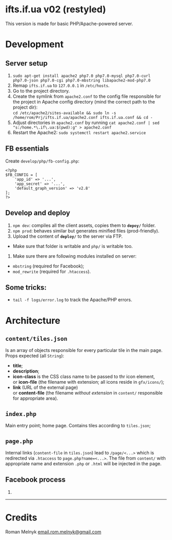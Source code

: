 # ifts.if.ua v02 (restyled)
This version is made for basic PHP/Apache-powered server.


# Development
## Server setup
1. `sudo apt-get install apache2 php7.0 php7.0-mysql php7.0-curl php7.0-json php7.0-cgi php7.0-mbstring libapache2-mod-php7.0`
1. Remap `ifts.if.ua` to `127.0.0.1` in `/etc/hosts`.
1. Go to the project directory.
1. Create the symlink from `apache2.conf` to the config file responsible for the project in Apache config directory (mind the correct path to the project dir):  
   `cd /etc/apache2/sites-available && sudo ln -s /home/rom/Prj/ifts.if.ua/apache2.conf ifts.if.ua.conf && cd -`
1. Adjust directories in `apache2.conf` by running `cat apache2.conf | sed "s:/home.*\.if\.ua:$(pwd):g" > apache2.conf`
1. Restart the Apache2: `sudo systemctl restart apache2.service`

## FB essentials
Create `develop/php/fb-config.php`:
```
<?php
$FB_CONFIG = [
    'app_id' => '...',
    'app_secret' => '...',
    'default_graph_version' => 'v2.8'
];
?>
```

## Develop and deploy
1. `npm dev`: compiles all the client assets, copies them to **`depoy/`** folder.
1. `npm prod`: behaves similar but generates minified files (prod-friendly).
1. Upload the content of **`deploy/`** to the server via FTP.
  - Make sure that folder is writable and `php/` is writable too.
1. Make sure there are following modules installed on server:
  - `mbstring` (required for Facebook);
  - `mod_rewrite` (required for `.htaccess`).

## Some tricks:
- `tail -f logs/error.log` to track the Apache/PHP errors.


# Architecture
## `content/tiles.json`
Is an array of objects responsible for every particular tile in the main page.
Props expected (all `String`):

- **title**;
- **description**;
- **icon-class** is the CSS class name to be passed to thr icon element,  
   or **icon-file** (the filename with extension; all icons reside in `gfx/icons/`);
- **link** (URL of the external page)  
   or **content-file** (the filename _without extension_ in `content/` responsible for appropriate area).

## `index.php`
Main entry point; home page. Contains tiles according to `tiles.json`;

## `page.php`
Internal links (`content-file` in `tiles.json`) lead to `/page/<...>` which is redirected via `.htaccess` to `page.php?name=<...>`. The file from `content/` with appropriate name and extension `.php` or `.html` will be injected in the page.

## Facebook process
1. 

---


# Credits
Roman Melnyk <email.rom.melnyk@gmail.com>

